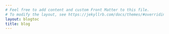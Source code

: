 ```yaml
---
# Feel free to add content and custom Front Matter to this file.
# To modify the layout, see https://jekyllrb.com/docs/themes/#overriding-theme-defaults
layout: blogtoc
title: blog
---
```


